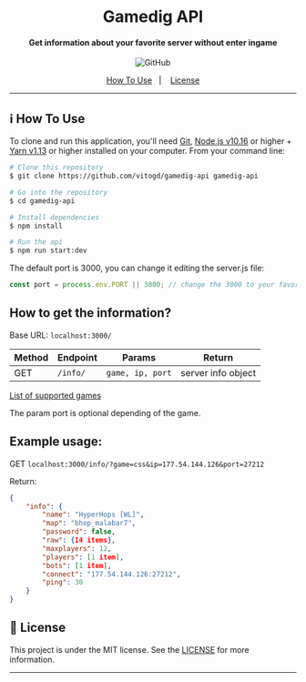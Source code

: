 <h1 align="center">
    Gamedig API
</h1>

<h4 align="center">
  Get information about your favorite server without enter ingame
</h4>
<p align="center">
  <img alt="GitHub" src="https://img.shields.io/github/license/vitogd/gamedig-api.svg">
</p>

<p align="center">
  <a href="#information_source-how-to-use">How To Use</a>&nbsp;&nbsp;&nbsp;|&nbsp;&nbsp;&nbsp;
  <a href="#memo-license">License</a>
</p>

---

## :information_source: How To Use

To clone and run this application, you'll need [Git](https://git-scm.com), [Node.js v10.16](https://nodejs.org/]) or higher + [Yarn v1.13](https://yarnpkg.com/) or higher installed on your computer. From your command line:

```bash
# Clone this repository
$ git clone https://github.com/vitogd/gamedig-api gamedig-api

# Go into the repository
$ cd gamedig-api

# Install dependencies
$ npm install

# Run the api
$ npm run start:dev
```

The default port is 3000, you can change it editing the server.js file:

```js
const port = process.env.PORT || 3000; // change the 3000 to your favorite port
```

## How to get the information?

Base URL: `localhost:3000/`

| Method | Endpoint | Params           | Return             |
| ------ | -------- | ---------------- | ------------------ |
| GET    | `/info/` | `game, ip, port` | server info object |

[List of supported games](https://github.com/gamedig/node-gamedig#games-list)

The param port is optional depending of the game.

## Example usage:

GET `localhost:3000/info/?game=css&ip=177.54.144.126&port=27212`

Return:

```json
{
    "info": {
        "name": "HyperHops [WL]",
        "map": "bhop_malabar7",
        "password": false,
        "raw": {14 items},
        "maxplayers": 12,
        "players": [1 item],
        "bots": [1 item],
        "connect": "177.54.144.126:27212",
        "ping": 30
    }
}
```

## :memo: License

This project is under the MIT license. See the [LICENSE](https://github.com/vitogd/gamedig-api/blob/master/LICENSE) for more information.

---
